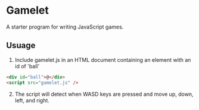 # Gamelet

A starter program for writing JavaScript games.

## Usuage

1. Include gamelet.js in an HTML document containing an element with an id of 'ball'

```html
<div id="ball">@</div>
<script src="gamelet.js" />
```

2. The script will detect when WASD keys are pressed and move up, down, left, and right.
